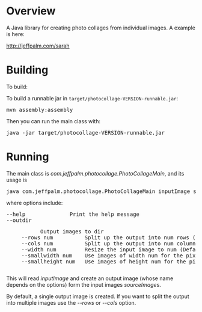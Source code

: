 # Overview

A Java library for creating photo collages from individual images. A example is here:

  http://jeffpalm.com/sarah
  
# Building

To build:

To build a runnable jar in `target/photocollage-VERSION-runnable.jar`:

<pre>
mvn assembly:assembly
</pre>

Then you can run the main class with:
<pre>
java -jar target/photocollage-VERSION-runnable.jar
</pre>

# Running

The main class is *com.jeffpalm.photocollage.PhotoCollageMain*, and its usage is

<pre>
java com.jeffpalm.photocollage.PhotoCollageMain inputImage sourceImage+ [option+]
</pre>

where options include:

<pre>
--help              Print the help message
--outdir <dir>      Output images to dir
--rows num          Split up the output into num rows (Defaults to 1)
--cols num          Split up the output into num columns (Defaults to 1)
--width num         Resize the input image to num (Defaults to 200px)
--smallwidth num    Use images of width num for the pixels (Defaults to 50px)
--smallheight num   Use images of height num for the pixels (Defaults to 50px)
</pre>

This will read *inputImage* and create an output image (whose 
name depends on the options) form the input images *sourceImage*s.

By default, a single output image is created. If you want to split the output into multiple 
images use the *--rows* or *--cols* option.